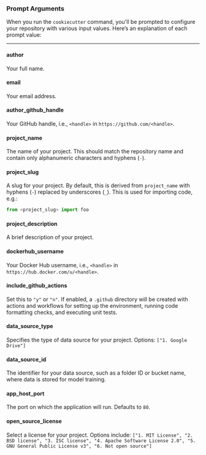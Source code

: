 ### Prompt Arguments

When you run the `cookiecutter` command, you'll be prompted to configure your repository with various input values. Here’s an explanation of each prompt value:

---

#### **author**

Your full name.

#### **email**

Your email address.

#### **author_github_handle**

Your GitHub handle, i.e., `<handle>` in `https://github.com/<handle>`.

#### **project_name**

The name of your project. This should match the repository name and contain only alphanumeric characters and hyphens (`-`).

#### **project_slug**

A slug for your project. By default, this is derived from `project_name` with hyphens (`-`) replaced by underscores (`_`). This is used for importing code, e.g.:

```python
from <project_slug> import foo
```

#### **project_description**

A brief description of your project.

#### **dockerhub_username**

Your Docker Hub username, i.e., `<handle>` in `https://hub.docker.com/u/<handle>`.

#### **include_github_actions**

Set this to `"y"` or `"n"`. If enabled, a `.github` directory will be created with actions and workflows for setting up the environment, running code formatting checks, and executing unit tests.

#### **data_source_type**

Specifies the type of data source for your project. Options:
`["1. Google Drive"]`

#### **data_source_id**

The identifier for your data source, such as a folder ID or bucket name, where data is stored for model training.

#### **app_host_port**

The port on which the application will run. Defaults to `80`.

#### **open_source_license**

Select a license for your project. Options include:
`["1. MIT License", "2. BSD license", "3. ISC license", "4. Apache Software License 2.0", "5. GNU General Public License v3", "6. Not open source"]`
